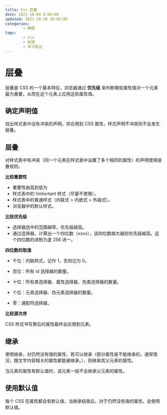 ```yaml
---
title: Css 层叠
date: 2021-10-04 6:00:00
updated: 2021-10-20 18:03:00
categories:
        - 编程
tags:
        - Css
        - 前端
        - 学习笔记
---
```


# 层叠

层叠是 CSS 的一个基本特征，浏览器通过 **优先级** 来判断哪些属性值对一个元素最为重要，从而在这个元素上应用这些属性值。

## 确定声明值

找出样式表中没有冲突的声明，并应用到 CSS 属性，样式声明不冲突则不会发生层叠。

## 层叠

对样式表中有冲突（同一个元素在样式表中设置了多个相同的属性）的声明使用层叠规则。

**比较重要性**

- 重要性由高到低为
- 样式表中的 !imliortant 样式（尽量不使用）。
- 样式表中的普通样式（内联式 > 内嵌式 > 外链式）。
- 浏览器中的默认样式。

**比较优先级**

- 选择器选中的范围越窄，优先级越高。
- 通过选择器，计算出一个四位数（xxxx），该四位数越大越则优先级越高。这个四位数的进制为逢 256 进一。

**四位数的取值**

- 千位：内联样式，记作 1，否则记为 0。
- 百位：所有 id 选择器的数量。
- 十位：所有类选择器、属性选择器、伪类选择器的数量。
- 个位：元素选择器、伪元素选择器的数量。

- 零：通配符选择器。

**比较源次序**

CSS 样式书写靠后的属性最终会应用到元素。

## 继承

使用继承，对仍然没有值的属性，若可以继承（部分属性是不能继承的，通常情况，跟文字内容相关的属性都能被继承。），则继承其父元素的属性。

当元素的属性有默认值时，该元素一般不会继承父元素的属性。

## 使用默认值

每个 CSS 在属性都会有默认值，当继承结束后，对于仍然没有值的属性，会使用默认值。
